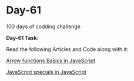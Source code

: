 # Day-61
100 days of codding challenge 

**Day-61 Task:**

Read the following Articles and Code along with it:

[Arrow functions Basics in JavaScript](https://javascript.info/arrow-functions-basics)

[JavaScript specials in JavaScript](https://javascript.info/javascript-specials)
